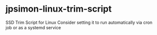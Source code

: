 # jpsimon-linux-trim-script
SSD Trim Script for Linux
Consider setting it to run automatically via cron job or as a systemd service

